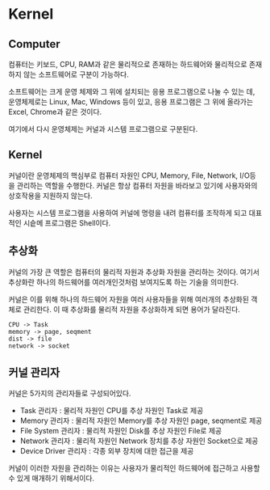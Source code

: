 # Kernel

## Computer

컴퓨터는 키보드, CPU, RAM과 같은 물리적으로 존재하는 하드웨어와 물리적으로 존재하지 않는 소프트웨어로 구분이 가능하다.

소프트웨어는 크게 운영 체제와 그 위에 설치되는 응용 프로그램으로 나눌 수 있는 데, 운영체제로는 Linux, Mac, Windows 등이 있고, 응용 프로그램은 그 위에 올라가는 Excel, Chrome과 같은 것이다.

여기에서 다시 운영체제는 커널과 시스템 프로그램으로 구분된다.

## Kernel

커널이란 운영체제의 핵심부로 컴퓨터 자원인 CPU, Memory, File, Network, I/O등을 관리하는 역할을 수행한다. 커널은 항상 컴퓨터 자원을 바라보고 있기에 사용자와의 상호작용을 지원하지 않는다.

사용자는 시스템 프로그램을 사용하여 커널에 명령을 내려 컴퓨터를 조작하게 되고 대표적인 시슽메 프로그램은 Shell이다.

## 추상화

커널의 가장 큰 역할은 컴퓨터의 물리적 자원과 추상화 자원을 관리하는 것이다. 여기서 추상화란 하나의 하드웨어를 여러개인것처럼 보여지도록 하는 기술을 의미한다.

커널은 이를 위해 하나의 하드웨어 자원을 여러 사용자들을 위해 여러개의 추상화된 객체로 관리한다. 이 때 추상화를 물리적 자원을 추상화하게 되면 용어가 달라진다.

```
CPU -> Task
memory -> page, seqment
dist -> file
network -> socket
```

## 커널 관리자

커널은 5가지의 관리자들로 구성되어있다.

- Task 관리자 : 물리적 자원인 CPU를 추상 자원인 Task로 제공
- Memory 관리자 : 물리적 자원인 Memory를 추상 자원인 page, seqment로 제공
- File System 관리자 : 물리적 자원인 Disk를 추상 자원인 File로 제공
- Network 관리자 : 물리적 자원인 Network 장치를 추상 자원인 Socket으로 제공
- Device Driver 관리자 : 각종 외부 장치에 대한 접근을 제공

커널이 이러한 자원을 관리하는 이유는 사용자가 물리적인 하드웨어에 접근하고 사용할 수 있게 매개하기 위해서이다.

